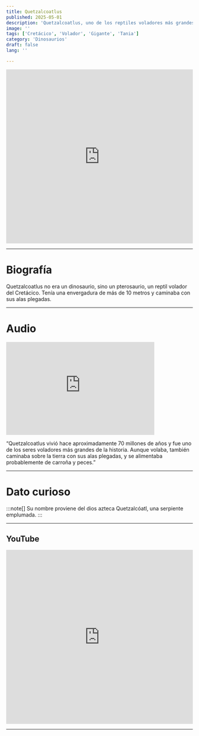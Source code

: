 ```yaml
---
title: Quetzalcoatlus
published: 2025-05-01
description: 'Quetzalcoatlus, uno de los reptiles voladores más grandes, surcaba los cielos del Cretácico Tardío.'
image: ''
tags: ['Cretácico', 'Volador', 'Gigante', 'Tania']
category: 'Dinosaurios'
draft: false 
lang: ''

---
```

<iframe width="100%" height="468" src="https://drive.google.com/file/d/1CPWmgd5NikMa_CcNHH5u7ui1dSUWy3w3/preview" frameborder="0" allowfullscreen></iframe>

---

# Biografía
Quetzalcoatlus no era un dinosaurio, sino un pterosaurio, un reptil volador del Cretácico. Tenía una envergadura de más de 10 metros y caminaba con sus alas plegadas.

---
# Audio

<iframe width="400" height="250" src="https://drive.google.com/file/d/1YOTLKrzalhScCuZ3ehGtK7Q-29N0J8oi/preview" frameborder="0" allowfullscreen></iframe>

“Quetzalcoatlus vivió hace aproximadamente 70 millones de años y fue uno de los seres voladores más grandes de la historia. Aunque volaba, también caminaba sobre la tierra con sus alas plegadas, y se alimentaba probablemente de carroña y peces.”

---

# Dato curioso
:::note[]
Su nombre proviene del dios azteca Quetzalcóatl, una serpiente emplumada.
:::

---
## YouTube

<iframe width="100%" height="468" src="https://www.youtube.com/embed/8N5ZAWEW2JE?si=yO3u8uweXc8NHVQg" title="YouTube video player" frameborder="0" allow="accelerometer; autoplay; clipboard-write; encrypted-media; gyroscope; picture-in-picture; web-share" allowfullscreen></iframe>

---